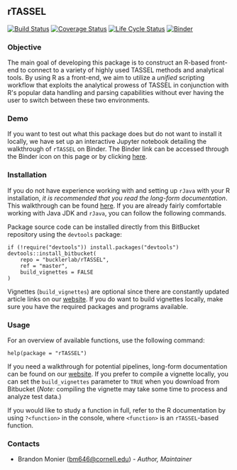 ## rTASSEL

[![Build Status](https://travis-ci.org/maize-genetics/rTASSEL.svg?branch=master)](https://travis-ci.org/maize-genetics/rTASSEL) [![Coverage Status](https://codecov.io/gh/maize-genetics/rTASSEL/branch/master/graph/badge.svg)](https://codecov.io/gh/maize-genetics/rTASSEL) [![Life Cycle Status](https://img.shields.io/badge/lifecycle-maturing-blue.svg)](https://www.tidyverse.org/lifecycle/#maturing) [![Binder](https://mybinder.org/badge_logo.svg)](https://mybinder.org/v2/gh/maize-genetics/rTASSEL_sandbox/master?filepath=getting_started.ipynb)


### Objective
The main goal of developing this package is to construct an R-based front-end
to connect to a variety of highly used TASSEL methods and analytical tools.
By using R as a front-end, we aim to utilize a *unified* scripting workflow that
exploits the analytical prowess of TASSEL in conjunction with R's popular
data handling and parsing capabilities without ever having the user to switch
between these two environments.


### Demo
If you want to test out what this package does but do not want to install it 
locally, we have set up an interactive Jupyter notebook detailing the
walkthrough of `rTASSEL` on Binder. The Binder link can be accessed through
the Binder icon on this page or by clicking 
[here](https://mybinder.org/v2/gh/maize-genetics/rTASSEL_sandbox/master?filepath=getting_started.ipynb).


### Installation
If you do not have experience working with and setting up `rJava` with your
R installation, *it is recommended that you read the long-form documentation*.
This walkthrough can be found [here](https://maize-genetics.github.io/rTASSEL/articles/rtassel_walkthrough.html).
If you are already fairly comfortable working with Java JDK and `rJava`, you
can follow the following commands.

Package source code can be installed directly from this BitBucket repository
using the `devtools` package:

```
if (!require("devtools")) install.packages("devtools")
devtools::install_bitbucket(
    repo = "bucklerlab/rTASSEL",
    ref = "master",
    build_vignettes = FALSE
)
```

Vignettes (`build_vignettes`) are optional since there are constantly updated 
article links on our [website](https://maize-genetics.github.io/rTASSEL/). If 
you do want to build vignettes locally, make sure you have the required 
packages and programs available.


### Usage
For an overview of available functions, use the following command:

```
help(package = "rTASSEL")
```

If you need a walkthrough for potential pipelines, long-form documentation can 
be found on our [website](https://maize-genetics.github.io/rTASSEL/).
If you prefer to compile a vignette locally, you can set the `build_vignettes`
parameter to `TRUE` when you download from Bitbucket (*Note:* compiling the
vignette may take some time to process and analyze test data.)


If you would like to study a function in full, refer to the R documentation
by using `?<function>` in the console, where `<function>` is an
`rTASSEL`-based function.


### Contacts
* Brandon Monier (bm646@cornell.edu) - _Author, Maintainer_
